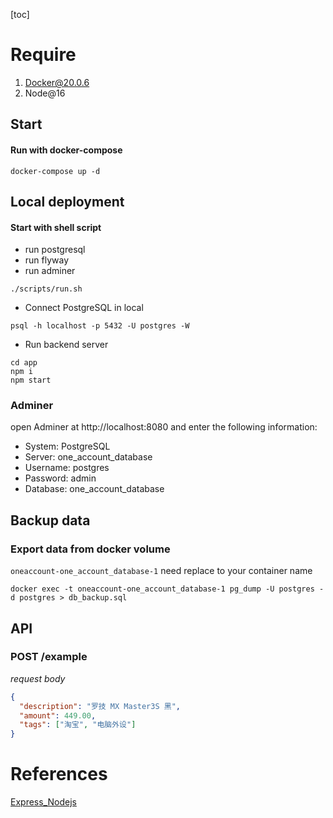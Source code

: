 [toc]

# Require
1. Docker@20.0.6
2. Node@16

## Start
#### Run with docker-compose
```shell
docker-compose up -d
```
## Local deployment
#### Start with shell script
* run postgresql
* run flyway
* run adminer
```
./scripts/run.sh
```
* Connect PostgreSQL in local
```
psql -h localhost -p 5432 -U postgres -W
```
* Run backend server
```
cd app
npm i
npm start
```
### Adminer
open Adminer at http://localhost:8080 and enter the following information:
* System: PostgreSQL
* Server: one_account_database
* Username: postgres
* Password: admin
* Database: one_account_database

## Backup data
### Export data from docker volume
`oneaccount-one_account_database-1` need replace to your container name
```shell
docker exec -t oneaccount-one_account_database-1 pg_dump -U postgres -d postgres > db_backup.sql
```
## API
### POST /example
*request body*
```json
{
  "description": "罗技 MX Master3S 黑",
  "amount": 449.00,
  "tags": ["淘宝", "电脑外设"]
}
```

# References
[Express_Nodejs](https://developer.mozilla.org/zh-CN/docs/Learn/Server-side/Express_Nodejs/development_environment)